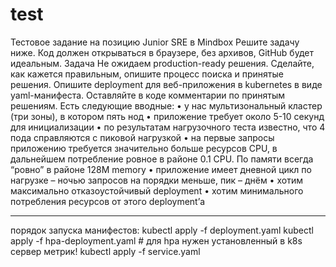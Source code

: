 # test 
Тестовое задание на позицию Junior SRE в Mindbox
Решите задачу ниже.
Код должен открываться в браузере, без архивов, GitHub будет идеальным.
Задача
Не ожидаем production-ready решения. Сделайте, как кажется правильным, опишите процесс поиска и принятые решения.
Опишите deployment для веб-приложения в kubernetes в виде yaml-манифеста. Оставляйте в коде комментарии по принятым решениям. Есть следующие вводные:
• у нас мультизональный кластер (три зоны), в котором пять нод
• приложение требует около 5-10 секунд для инициализации
• по результатам нагрузочного теста известно, что 4 пода справляются с
пиковой нагрузкой
• на первые запросы приложению требуется значительно больше ресурсов
CPU, в дальнейшем потребление ровное в районе 0.1 CPU. По памяти
всегда “ровно” в районе 128M memory
• приложение имеет дневной цикл по нагрузке – ночью запросов на
порядки меньше, пик – днём
• хотим максимально отказоустойчивый deployment
• хотим минимального потребления ресурсов от этого deployment’а
***

порядок запуска манифестов:
kubectl apply -f deployment.yaml
kubectl apply -f hpa-deployment.yaml # для hpa нужен установленный в k8s сервер метрик! 
kubectl apply -f service.yaml
